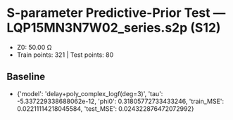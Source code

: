 # S-parameter Predictive-Prior Test — LQP15MN3N7W02_series.s2p (S12)
- Z0: 50.00 Ω
- Train points: 321  |  Test points: 80

## Baseline
- {'model': 'delay+poly_complex_logf(deg=3)', 'tau': -5.337229338688062e-12, 'phi0': 0.31805772733433246, 'train_MSE': 0.02211114218045584, 'test_MSE': 0.024322876472072992}